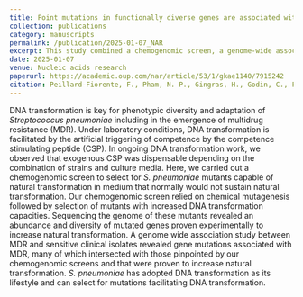 ```yaml
---
title: Point mutations in functionally diverse genes are associated with increased natural DNA transformation in multidrug resistant <i>Streptococcus pneumoniae</i>
collection: publications
category: manuscripts
permalink: /publication/2025-01-07_NAR
excerpt: This study combined a chemogenomic screen, a genome-wide association study (GWAS), and functional validation to identify genes and mutations involved in natural DNA transformation in <i>Streptococcus pneumoniae</i>. 
date: 2025-01-07
venue: Nucleic acids research
paperurl: https://academic.oup.com/nar/article/53/1/gkae1140/7915242
citation: Peillard-Fiorente, F., Pham, N. P., Gingras, H., Godin, C., Feng, J., Leprohon, P., & Ouellette, M. (2025). &quot;Point mutations in functionally diverse genes are associated with increased natural DNA transformation in multidrug resistant <i>Streptococcus pneumoniae</i>&quot;. <i>Nucleic acids research</i>, 53(1), gkae1140.
---
```


DNA transformation is key for phenotypic diversity and adaptation of *Streptococcus pneumoniae* including in the emergence of multidrug resistance (MDR). Under laboratory conditions, DNA transformation is facilitated by the artificial triggering of competence by the competence stimulating peptide (CSP). In ongoing DNA transformation work, we observed that exogenous CSP was dispensable depending on the combination of strains and culture media. Here, we carried out a chemogenomic screen to select for *S. pneumoniae* mutants capable of natural transformation in medium that normally would not sustain natural transformation. Our chemogenomic screen relied on chemical mutagenesis followed by selection of mutants with increased DNA transformation capacities. Sequencing the genome of these mutants revealed an abundance and diversity of mutated genes proven experimentally to increase natural transformation. A genome wide association study between MDR and sensitive clinical isolates revealed gene mutations associated with MDR, many of which intersected with those pinpointed by our chemogenomic screens and that were proven to increase natural transformation. *S. pneumoniae* has adopted DNA transformation as its lifestyle and can select for mutations facilitating DNA transformation.